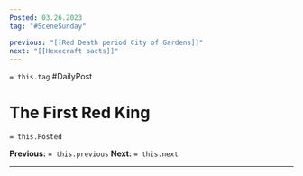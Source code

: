 ```yaml
---
Posted: 03.26.2023
tag: "#SceneSunday"

previous: "[[Red Death period City of Gardens]]"
next: "[[Hexecraft pacts]]"
---
```

`= this.tag` #DailyPost 
# The First Red King
`= this.Posted`

**Previous:** `= this.previous`
**Next:** `= this.next`

---

